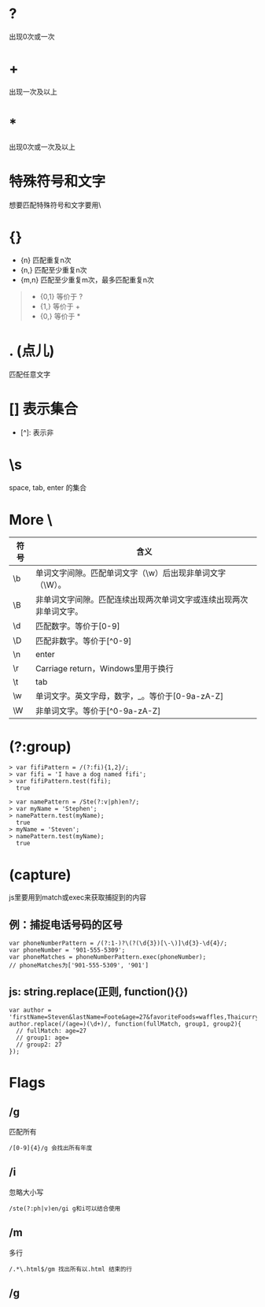 # ?
出现0次或一次
# +
出现一次及以上  
# *
出现0次或一次及以上
# 特殊符号和文字
想要匹配特殊符号和文字要用\
# {}
* {n}   匹配重复n次
* {n,}  匹配至少重复n次
* {m,n} 匹配至少重复m次，最多匹配重复n次
> * {0,1} 等价于 ? 
> * {1,}  等价于 +
> * {0,}  等价于 *
# . (点儿)
匹配任意文字
# [] 表示集合
* \[^]: 表示非
# \\s
space, tab, enter 的集合
# More \\
符号 | 含义
----------- | -----------
\\b | 单词文字间隙。匹配单词文字（\w）后出现非单词文字（\W）。
\\B | 非单词文字间隙。匹配连续出现两次单词文字或连续出现两次非单词文字。
\\d | 匹配数字。等价于\[0-9]
\\D | 匹配非数字。等价于\[^0-9]
\\n | enter
\\r | Carriage return，Windows里用于换行
\\t | tab
\\w | 单词文字。英文字母，数字，_。等价于\[0-9a-zA-Z]
\\W | 非单词文字。等价于\[^0-9a-zA-Z]
# (?:group)
```
> var fifiPattern = /(?:fi){1,2}/;
> var fifi = 'I have a dog named fifi';
> var fifiPattern.test(fifi);
  true
```

```
> var namePattern = /Ste(?:v|ph)en?/;
> var myName = 'Stephen';
> namePattern.test(myName);
  true
> myName = 'Steven';
> namePattern.test(myName);
  true
```
# (capture)
js里要用到match或exec来获取捕捉到的内容

## 例：捕捉电话号码的区号
```
var phoneNumberPattern = /(?:1-)?\(?(\d{3})[\-\)]\d{3}-\d{4}/;
var phoneNumber = '901-555-5309';
var phoneMatches = phoneNumberPattern.exec(phoneNumber);
// phoneMatches为['901-555-5309', '901']
```

## js: string.replace(正则, function(){})
```
var author = 'firstName=Steven&lastName=Foote&age=27&favoriteFoods=waffles,Thaicurry';
author.replace(/(age=)(\d+)/, function(fullMatch, group1, group2){
  // fullMatch: age=27
  // group1: age=
  // group2: 27
});
```

# Flags
## /g
匹配所有
```
/[0-9]{4}/g 会找出所有年度
```

## /i
忽略大小写
```
/ste(?:ph|v)en/gi g和i可以结合使用
```

## /m
多行
```
/.*\.html$/gm 找出所有以.html 结束的行
```

## /g
